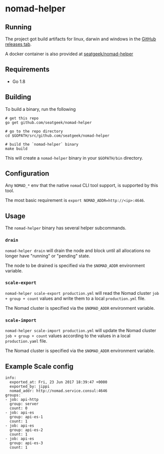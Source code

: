 # nomad-helper

## Running

The project got build artifacts for linux, darwin and windows in the [GitHub releases tab](https://github.com/seatgeek/nomad-helper/releases).

A docker container is also provided at [seatgeek/nomad-helper](https://hub.docker.com/r/seatgeek/nomad-helper/tags/)

## Requirements

- Go 1.8

## Building

To build a binary, run the following

```shell
# get this repo
go get github.com/seatgeek/nomad-helper

# go to the repo directory
cd $GOPATH/src/github.com/seatgeek/nomad-helper

# build the `nomad-helper` binary
make build
```

This will create a `nomad-helper` binary in your `$GOPATH/bin` directory.

## Configuration

Any `NOMAD_*` env that the native `nomad` CLI tool support, is supported by this tool.

The most basic requirement is `export NOMAD_ADDR=http://<ip>:4646`.

## Usage

The `nomad-helper` binary has several helper subcommands.

### `drain`

`nomad-helper drain` will drain the node and block until all allocations no longer have "running" or "pending" state.

The node to be drained is specified via the `$NOMAD_ADDR` environment variable.

### `scale-export`

`nomad-helper scale-export production.yml` will read the Nomad cluster `job  + group + count` values and write them to a local `production.yml` file.

The Nomad cluster is specified via the `$NOMAD_ADDR` environment variable.

### `scale-import`

`nomad-helper scale-import production.yml` will update the Nomad cluster `job + group + count` values according to the values in a local `production.yaml` file.

The Nomad cluster is specified via the `$NOMAD_ADDR` environment variable.

## Example Scale config

```
info:
  exported_at: Fri, 23 Jun 2017 18:39:47 +0000
  exported_by: jippi
  nomad_addr: http://nomad.service.consul:4646
groups:
- job: api-http
  group: server
  count: 0
- job: api-es
  group: api-es-1
  count: 1
- job: api-es
  group: api-es-2
  count: 1
- job: api-es
  group: api-es-3
  count: 1
  ```
